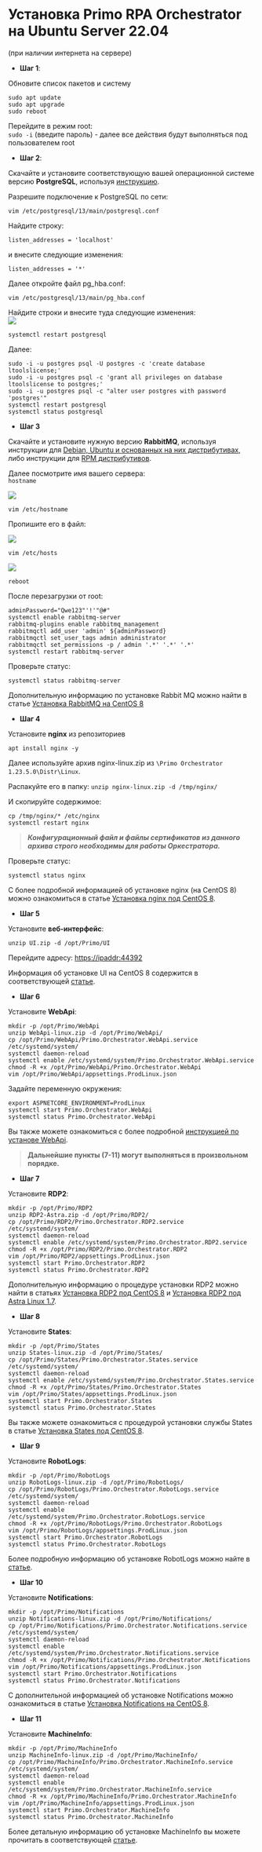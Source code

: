 # Установка Primo RPA Orchestrator на Ubuntu Server 22.04
(при наличии интернета на сервере) 

- **Шаг 1**:   

Обновите список пакетов и систему
```
sudo apt update
sudo apt upgrade
sudo reboot
```
Перейдите в режим root:  
`sudo -i` (введите пароль) - далее все действия будут выполняться под пользователем root

- **Шаг 2**:  

Скачайте и установите соответствующую вашей операционной системе версию **PostgreSQL**, используя [инструкцию](https://www.postgresql.org/download/). 

Разрешите подключение к PostgreSQL по сети:  

`vim /etc/postgresql/13/main/postgresql.conf`

Найдите строку:  

`listen_addresses = 'localhost'`  

и внесите следующие изменения:   

`listen_addresses = '*'`  

Далее откройте файл pg_hba.conf: 

`vim /etc/postgresql/13/main/pg_hba.conf`

Найдите строки и внесите туда следующие изменения:  
![](../../resources/install/linux/Install-linux-ubuntu-postgres.PNG)

`systemctl restart postgresql`

Далее:  
```
sudo -i -u postgres psql -U postgres -c 'create database ltoolslicense;'
sudo -i -u postgres psql -c 'grant all privileges on database ltoolslicense to postgres;'
sudo -i -u postgres psql -c "alter user postgres with password 'postgres'"
systemctl restart postgresql
systemctl status postgresql
```

- **Шаг 3**

Скачайте и установите нужную версию **RabbitMQ**, используя инструкции для [Debian, Ubuntu и основанных на них дистрибутивах](https://www.rabbitmq.com/docs/install-debian), либо инструкции для [RPM дистрибутивов](https://www.rabbitmq.com/docs/install-rpm).

Далее посмотрите имя вашего сервера:  
`hostname`

![](../../resources/install/linux/Install-linux-ubuntu-rabbit1.PNG)

`vim /etc/hostname`

Пропишите его в файл:

![](../../resources/install/linux/Install-linux-ubuntu-rabbit2.PNG)

`vim /etc/hosts`

![](../../resources/install/linux/Install-linux-ubuntu-rabbit3.PNG)

`reboot`

После перезагрузки от root:
```
adminPassword="Qwe123"'!'"@#"
systemctl enable rabbitmq-server
rabbitmq-plugins enable rabbitmq_management
rabbitmqctl add_user 'admin' ${adminPassword}
rabbitmqctl set_user_tags admin administrator
rabbitmqctl set_permissions -p / admin '.*' '.*' '.*'
systemctl restart rabbitmq-server
```

Проверьте статус:

`systemctl status rabbitmq-server`

Дополнительную информацию по установке Rabbit MQ можно найти в статье [Установка RabbitMQ на CentOS 8](https://docs.primo-rpa.ru/primo-rpa/orchestrator-new/install/linux/centos/rabbitmq-centos)

- **Шаг 4**

Установите **nginx** из репозиториев

`apt install nginx -y`

Далее используйте архив nginx-linux.zip из `\Primo Orchestrator 1.23.5.0\Distr\Linux`.

Распакуйте его в папку:
`unzip nginx-linux.zip -d /tmp/nginx/`

И скопируйте содержимое:
```
cp /tmp/nginx/* /etc/nginx
systemctl restart nginx
```

> ***Конфигурационный файл и файлы сертификатов из данного архива строго необходимы для работы Оркестратора.***

Проверьте статус:

`systemctl status nginx`

С более подробной информацией об установке nginx (на CentOS 8) можно ознакомиться в статье [Установка nginx под CentOS 8](https://docs.primo-rpa.ru/primo-rpa/orchestrator-new/install/linux/centos/nginx-centos).

- **Шаг 5**

Установите **веб-интерфейс**:

`unzip UI.zip -d /opt/Primo/UI`

Перейдите адресу: 
[https://ipaddr:44392](https://ipaddr:44392)

Информация об установке UI на CentOS 8 содержится в соответствующей [статье](https://docs.primo-rpa.ru/primo-rpa/orchestrator-new/install/linux/centos/ui-centos).

- **Шаг 6**

Установите **WebApi**:
```
mkdir -p /opt/Primo/WebApi
unzip WebApi-linux.zip -d /opt/Primo/WebApi/
cp /opt/Primo/WebApi/Primo.Orchestrator.WebApi.service /etc/systemd/system/
systemctl daemon-reload
systemctl enable /etc/systemd/system/Primo.Orchestrator.WebApi.service
chmod -R +x /opt/Primo/WebApi/Primo.Orchestrator.WebApi
vim /opt/Primo/WebApi/appsettings.ProdLinux.json
```
Задайте переменную окружения:
```
export ASPNETCORE_ENVIRONMENT=ProdLinux
systemctl start Primo.Orchestrator.WebApi
systemctl status Primo.Orchestrator.WebApi
```

Вы также можете ознакомиться с более подробной [инструкцией по установе WebApi](https://docs.primo-rpa.ru/primo-rpa/orchestrator-new/install/linux/centos/webapi-centos).

> **Дальнейшие пункты (7-11) могут выполняться в произвольном порядке.**

- **Шаг 7**

Установите **RDP2**:

```
mkdir -p /opt/Primo/RDP2
unzip RDP2-Astra.zip -d /opt/Primo/RDP2/
cp /opt/Primo/RDP2/Primo.Orchestrator.RDP2.service /etc/systemd/system/
systemctl daemon-reload
systemctl enable /etc/systemd/system/Primo.Orchestrator.RDP2.service
chmod -R +x /opt/Primo/RDP2/Primo.Orchestrator.RDP2
vim /opt/Primo/RDP2/appsettings.ProdLinux.json
systemctl start Primo.Orchestrator.RDP2
systemctl status Primo.Orchestrator.RDP2
```

Дополнительную информацию о процедуре установки RDP2 можно найти в статьях [Установка RDP2 под CentOS 8](https://docs.primo-rpa.ru/primo-rpa/orchestrator-new/install/linux/centos/rdp2-centos) и [Установка RDP2 под Astra Linux 1.7](https://docs.primo-rpa.ru/primo-rpa/orchestrator-new/install/linux/astra/RDP2-astra).

- **Шаг 8**

Установите **States**:

```
mkdir -p /opt/Primo/States
unzip States-linux.zip -d /opt/Primo/States/
cp /opt/Primo/States/Primo.Orchestrator.States.service /etc/systemd/system/
systemctl daemon-reload
systemctl enable /etc/systemd/system/Primo.Orchestrator.States.service
chmod -R +x /opt/Primo/States/Primo.Orchestrator.States
vim /opt/Primo/States/appsettings.ProdLinux.json
systemctl start Primo.Orchestrator.States
systemctl status Primo.Orchestrator.States
```

Вы также можете ознакомиться с процедурой установки службы States в статье [Установка States под CentOS 8](https://docs.primo-rpa.ru/primo-rpa/orchestrator-new/install/linux/centos/states-centos).

- **Шаг 9**

Установите **RobotLogs**:

```
mkdir -p /opt/Primo/RobotLogs
unzip RobotLogs-linux.zip -d /opt/Primo/RobotLogs/
cp /opt/Primo/RobotLogs/Primo.Orchestrator.RobotLogs.service /etc/systemd/system/
systemctl daemon-reload
systemctl enable /etc/systemd/system/Primo.Orchestrator.RobotLogs.service
chmod -R +x /opt/Primo/RobotLogs/Primo.Orchestrator.RobotLogs
vim /opt/Primo/RobotLogs/appsettings.ProdLinux.json
systemctl start Primo.Orchestrator.RobotLogs
systemctl status Primo.Orchestrator.RobotLogs
```

Более подробную информацию об установке RobotLogs можно найте в [статье](https://docs.primo-rpa.ru/primo-rpa/orchestrator-new/install/linux/centos/robotlogs-centos).

- **Шаг 10**

Установите **Notifications**:

```
mkdir -p /opt/Primo/Notifications
unzip Notifications-linux.zip -d /opt/Primo/Notifications/
cp /opt/Primo/Notifications/Primo.Orchestrator.Notifications.service /etc/systemd/system/
systemctl daemon-reload
systemctl enable /etc/systemd/system/Primo.Orchestrator.Notifications.service
chmod -R +x /opt/Primo/Notifications/Primo.Orchestrator.Notifications
vim /opt/Primo/Notifications/appsettings.ProdLinux.json
systemctl start Primo.Orchestrator.Notifications
systemctl status Primo.Orchestrator.Notifications
```

С дополнительной информацией об установке Notifications можно ознакомиться в статье [Установка Notifications на CentOS 8](https://docs.primo-rpa.ru/primo-rpa/orchestrator-new/install/linux/centos/notifications-centos.md).

- **Шаг 11**

Установите **MachineInfo**:

```
mkdir -p /opt/Primo/MachineInfo
unzip MachineInfo-linux.zip -d /opt/Primo/MachineInfo/
cp /opt/Primo/MachineInfo/Primo.Orchestrator.MachineInfo.service /etc/systemd/system/
systemctl daemon-reload
systemctl enable /etc/systemd/system/Primo.Orchestrator.MachineInfo.service
chmod -R +x /opt/Primo/MachineInfo/Primo.Orchestrator.MachineInfo
vim /opt/Primo/MachineInfo/appsettings.ProdLinux.json
systemctl start Primo.Orchestrator.MachineInfo
systemctl status Primo.Orchestrator.MachineInfo
```
Более детальную информацию об установке MachineInfo вы можете прочитать в соответствующей [статье](https://docs.primo-rpa.ru/primo-rpa/orchestrator-new/install/linux/centos/machineinfo-centos).

